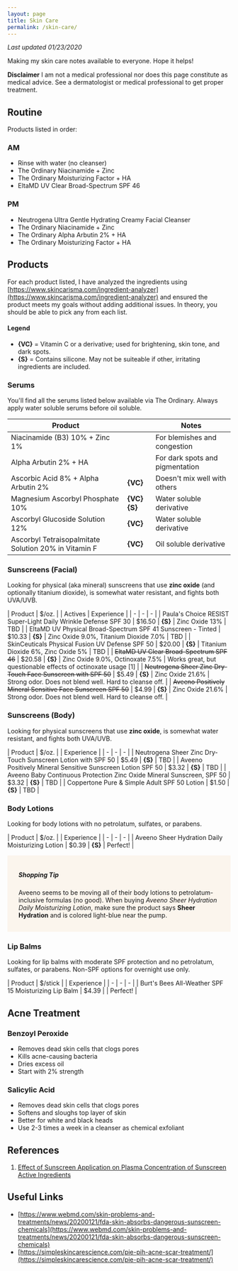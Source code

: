 ```yaml
---
layout: page
title: Skin Care
permalink: /skin-care/
---
```


*Last updated 01/23/2020*

Making my skin care notes available to everyone. Hope it helps!

**Disclaimer** I am not a medical professional nor does this page constitute as medical advice. See a dermatologist or medical professional to get proper treatment.

## Routine

Products listed in order:

### AM
- Rinse with water (no cleanser)
- The Ordinary Niacinamide + Zinc
- The Ordinary Moisturizing Factor + HA
- EltaMD UV Clear Broad-Spectrum SPF 46

### PM
- Neutrogena Ultra Gentle Hydrating Creamy Facial Cleanser
- The Ordinary Niacinamide + Zinc
- The Ordinary Alpha Arbutin 2% + HA
- The Ordinary Moisturizing Factor + HA

## Products

For each product listed, I have analyzed the ingredients using [https://www.skincarisma.com/ingredient-analyzer](https://www.skincarisma.com/ingredient-analyzer) and ensured the product meets my goals without adding additional issues. In theory, you should be able to pick any from each list. 

#### Legend
- **{VC}** = Vitamin C or a derivative; used for brightening, skin tone, and dark spots.
- **{S}** = Contains silicone. May not be suiteable if other, irritating ingredients are included.

### Serums

You'll find all the serums listed below available via The Ordinary. Always apply water soluble serums before oil soluble.

| Product | | Notes |
| - | - | - |
| Niacinamide (B3) 10% + Zinc 1% | | For blemishes and congestion |
| Alpha Arbutin 2% + HA | | For dark spots and pigmentation |
| Ascorbic Acid 8% + Alpha Arbutin 2% | **{VC}** | Doesn't mix well with others |
| Magnesium Ascorbyl Phosphate 10% | **{VC}** **{S}** | Water soluble derivative |
| Ascorbyl Glucoside Solution 12% | **{VC}** | Water soluble derivative |
| Ascorbyl Tetraisopalmitate Solution 20% in Vitamin F | **{VC}** | Oil soluble derivative |

### Sunscreens (Facial)
Looking for physical (aka mineral) sunscreens that use **zinc oxide** (and optionally titanium dioxide), is somewhat water resistant, and fights both UVA/UVB.

| Product | $/oz. |  | Actives | Experience |
| - | - | - |
| Paula's Choice RESIST Super-Light Daily Wrinkle Defense SPF 30 | $16.50 | **{S}** | Zinc Oxide 13% | TBD |
| EltaMD UV Physical Broad-Spectrum SPF 41 Sunscreen - Tinted | $10.33 | **{S}** | Zinc Oxide 9.0%, Titanium Dioxide 7.0% | TBD |
| SkinCeuticals Physical Fusion UV Defense SPF 50 | $20.00 | **{S}** | Titanium Dioxide 6%, Zinc Oxide 5% | TBD |
| ~~EltaMD UV Clear Broad-Spectrum SPF 46~~ | $20.58 | **{S}** | Zinc Oxide 9.0%, Octinoxate 7.5% | Works great, but questionable effects of octinoxate usage [1] |
| ~~Neutrogena Sheer Zinc Dry-Touch Face Sunscreen with SPF 50~~ | $5.49 | **{S}** | Zinc Oxide 21.6% | Strong odor. Does not blend well. Hard to cleanse off. |
| ~~Aveeno Positively Mineral Sensitive Face Sunscreen SPF 50~~ | $4.99 | **{S}** | Zinc Oxide 21.6% | Strong odor. Does not blend well. Hard to cleanse off. |

### Sunscreens (Body)
Looking for physical sunscreens that use **zinc oxide**, is somewhat water resistant, and fights both UVA/UVB.

| Product | $/oz. |  | Experience |
| - | - | - |
| Neutrogena Sheer Zinc Dry-Touch Sunscreen Lotion with SPF 50 | $5.49 | **{S}** | TBD |
| Aveeno Positively Mineral Sensitive Sunscreen Lotion SPF 50 | $3.32 | **{S}** | TBD |
| Aveeno Baby Continuous Protection Zinc Oxide Mineral Sunscreen, SPF 50 | $3.32 | **{S}** | TBD |
| Coppertone Pure & Simple Adult SPF 50 Lotion | $1.50 | **{S}** | TBD |

### Body Lotions
Looking for body lotions with no petrolatum, sulfates, or parabens.

| Product | $/oz. |  | Experience |
| - | - | - |
| Aveeno Sheer Hydration Daily Moisturizing Lotion | $0.39 | **{S}** | Perfect! |

<div style="background:#fbf5ed;padding:15px 25px;margin:15px 0;">
    <h5 style="font-weight:700;">Shopping Tip</h5>
    <p>Aveeno seems to be moving all of their body lotions to petrolatum-inclusive formulas (no good). When buying <i>Aveeno Sheer Hydration Daily Moisturizing Lotion</i>, make sure the product says <strong>Sheer Hydration</strong> and is colored light-blue near the pump.</p>
</div>

### Lip Balms
Looking for lip balms with moderate SPF protection and no petrolatum, sulfates, or parabens. Non-SPF options for overnight use only.

| Product | $/stick |  | Experience |
| - | - | - |
| Burt's Bees All-Weather SPF 15 Moisturizing Lip Balm | $4.39 | | Perfect! |

## Acne Treatment

### Benzoyl Peroxide
- Removes dead skin cells that clogs pores 
- Kills acne-causing bacteria
- Dries excess oil
- Start with 2% strength

### Salicylic Acid
- Removes dead skin cells that clogs pores
- Softens and sloughs top layer of skin 
- Better for white and black heads
- Use 2-3 times a week in a cleanser as chemical exfoliant

## References

1. [Effect of Sunscreen Application on Plasma Concentration of Sunscreen Active Ingredients](https://jamanetwork.com/journals/jama/fullarticle/2759002)

## Useful Links

- [https://www.webmd.com/skin-problems-and-treatments/news/20200121/fda-skin-absorbs-dangerous-sunscreen-chemicals](https://www.webmd.com/skin-problems-and-treatments/news/20200121/fda-skin-absorbs-dangerous-sunscreen-chemicals)
- [https://simpleskincarescience.com/pie-pih-acne-scar-treatment/](https://simpleskincarescience.com/pie-pih-acne-scar-treatment/)